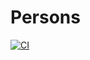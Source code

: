 # Persons
[![CI](https://github.com/BetaMasaheft/Persons/actions/workflows/validate.yml/badge.svg)](https://github.com/BetaMasaheft/Persons/actions/workflows/validate.yml)

